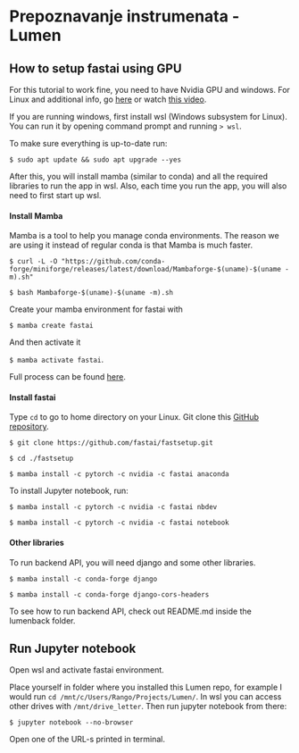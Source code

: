 # Prepoznavanje instrumenata - Lumen

## How to setup fastai using GPU

For this tutorial to work fine, you need to have Nvidia GPU and windows. For
Linux and additional info, go [here](https://anaconda.org/fastai/fastai) or
watch [this video](https://youtu.be/F4tvM4Vb3A0?list=PLfYUBJiXbdtSvpQjSnJJ_PmDQB_VyT5iU&t=3265).

If you are running windows, first install wsl (Windows subsystem for Linux). You can run it
by opening command prompt and running `> wsl`.

To make sure everything is up-to-date run:

`$ sudo apt update && sudo apt upgrade --yes`

After this, you will install mamba (similar to conda) and all the required libraries to run 
the app in wsl.
Also, each time you run the app, you will also need to first start up wsl. 

#### Install Mamba

Mamba is a tool to help you manage conda environments. The reason we are
using it instead of regular conda is that Mamba is much faster.

`$ curl -L -O "https://github.com/conda-forge/miniforge/releases/latest/download/Mambaforge-$(uname)-$(uname -m).sh"`

`$ bash Mambaforge-$(uname)-$(uname -m).sh`

Create your mamba environment for fastai with 

`$ mamba create fastai` 

And then 
activate it 

`$ mamba activate fastai`.


Full process can be found
[here](https://mamba.readthedocs.io/en/latest/user_guide/mamba.html).

#### Install fastai

Type `cd` to go to home directory on your Linux. Git clone 
this [GitHub repository](https://github.com/fastai/fastsetup).

`$ git clone https://github.com/fastai/fastsetup.git`

`$ cd ./fastsetup`

`$ mamba install -c pytorch -c nvidia -c fastai anaconda`

To install Jupyter notebook, run:

`$ mamba install -c pytorch -c nvidia -c fastai nbdev`

`$ mamba install -c pytorch -c nvidia -c fastai notebook`

#### Other libraries

To run backend API, you will need django and some other libraries.

`$ mamba install -c conda-forge django`

`$ mamba install -c conda-forge django-cors-headers`

To see how to run backend API, check out README.md inside the lumenback
folder.

## Run Jupyter notebook

Open wsl and activate fastai environment.

Place yourself in folder where you installed this Lumen repo, for example
I would run `cd /mnt/c/Users/Rango/Projects/Lumen/`. In wsl you can access
other drives with `/mnt/drive_letter`. Then run jupyter notebook from there:

`$ jupyter notebook --no-browser`

Open one of the URL-s printed in terminal.
